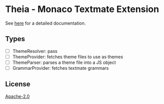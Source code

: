 # Theia - Monaco Textmate Extension

See [here](https://github.com/theia-ide/theia) for a detailed documentation.

## Types

- [ ] ThemeResolver: pass
- [ ] ThemeProvider: fetches theme files to use as themes
- [ ] ThemeParser: parses a theme file into a JS object
- [ ] GrammarProvider: fetches textmate grammars

## License
[Apache-2.0](https://github.com/theia-ide/theia/blob/master/LICENSE)
